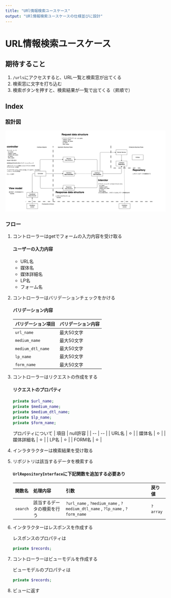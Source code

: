 ```yaml
---
title: "URl情報検索ユースケース"
output: "URl情報検索ユースケースの仕様並びに設計"
---
```


# URL情報検索ユースケース

## 期待すること
1. `/urls`にアクセスすると、URL一覧と検索窓が出てくる
2. 検索窓に文字を打ち込む
3. 検索ボタンを押すと、検索結果が一覧で出てくる（昇順で）

## Index

### 設計図
![index](https://github.com/takashiraki/github_image/blob/master/images/adas/url/search.png)

### フロー
1. コントローラーはgetでフォームの入力内容を受け取る

    #### ユーザーの入力内容
    * URL名
    * 媒体名
    * 媒体詳細名
    * LP名
    * フォーム名

2. コントローラーはバリデーションチェックをかける

    #### バリデーション内容 
    | バリデーション項目 | バリデーション内容 |
    | -- | -- |
    | `url_name` | 最大50文字 |
    | `medium_name` | 最大50文字 |
    | `medium_dtl_name` | 最大50文字 |
    | `lp_name` | 最大50文字 |
    | `form_name` | 最大50文字 |

3. コントローラーはリクエストの作成をする

    #### リクエストのプロパティ
    ```php
    private $url_name;
    private $medium_name;
    private $medium_dtl_name;
    private $lp_name;
    private $form_name;
    ```

    プロパティについて
    | 項目 | null許容 |
    | -- | -- |
    | URL名 | ⚪︎ |
    | 媒体名 | ⚪︎ |
    | 媒体詳細名 | ⚪︎ |
    | LP名 | ⚪︎ |
    | FORM名 | ⚪︎ |

4. インラタラクターは検索結果を受け取る
5. リポジトリは該当するデータを検索する

    #### `UrlRepositoryInterface`に下記関数を追加する必要あり
    | 関数名 | 処理内容 | 引数 | 戻り値 |
    | -- | -- | -- | -- |
    | `search` | 該当するデータの検索を行う | `?url_name` , `?medium_name` , `?medium_dtl_name` , `?lp_name` , `?form_name` | `?array`|

6. インタラクターはレスポンスを作成する

    レスポンスのプロパティは
    ```php
    private $records;
    ```

7. コントローラーはビューモデルを作成する

    ビューモデルのプロパティは
    ```php
    private $records;
    ```

8. ビューに返す